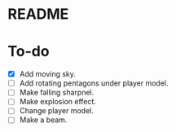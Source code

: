 # README

# To-do
- [x] Add moving sky.
- [ ] Add rotating pentagons under player model.
- [ ] Make falling sharpnel.
- [ ] Make explosion effect.
- [ ] Change player model.
- [ ] Make a beam.